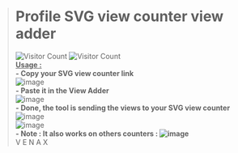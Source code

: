 > # Profile SVG view counter view adder
> ![Visitor Count](https://profile-counter.glitch.me/{venaxyt}/count.svg)
>![Visitor Count](https://camo.githubusercontent.com/b69e969500158d8cef615ee33731cad5633144db5a13ba089fa5f9c102146d29/68747470733a2f2f6b6f6d617265762e636f6d2f67687076632f3f757365726e616d653d76656e61787974)<br>
**<ins>Usage :</ins>**<br>
**- Copy your SVG view counter link**<br>
![image](https://user-images.githubusercontent.com/81310818/123548714-43428100-d766-11eb-9b95-9b85aebf0e62.png)<br>
**- Paste it in the View Adder**<br>
![image](https://user-images.githubusercontent.com/81310818/123548761-771da680-d766-11eb-8d67-2551f48ed68c.png)<br>
**- Done, the tool is sending the views to your SVG view counter**<br>
![image](https://user-images.githubusercontent.com/81310818/123549194-3030b080-d768-11eb-96d0-6c2a499144b9.png)<br>
![image](https://user-images.githubusercontent.com/81310818/123549179-2149fe00-d768-11eb-891f-328b9966a720.png)<br>
**- Note : It also works on others counters : ![image](https://user-images.githubusercontent.com/81310818/123549413-2f4c4e80-d769-11eb-94a6-16f179a150e0.png)**<br>
> V E N A X
